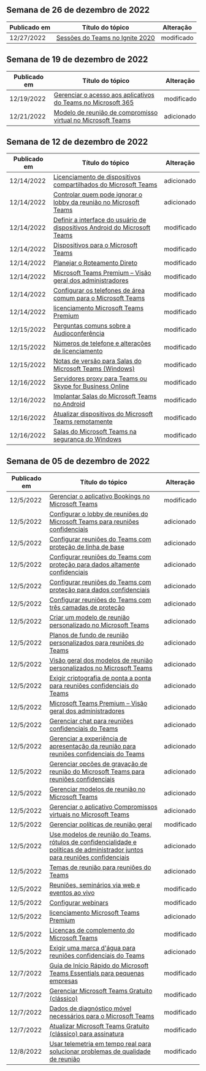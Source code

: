 <!-- This file is generated automatically each week. Changes made to this file will be overwritten.-->




## <a name="week-of-december-26-2022"></a>Semana de 26 de dezembro de 2022


| Publicado em |Título do tópico | Alteração |
|------|------------|--------|
| 12/27/2022 | [Sessões do Teams no Ignite 2020](/MicrosoftTeams/ignite-2020-landing-page) | modificado |


## <a name="week-of-december-19-2022"></a>Semana de 19 de dezembro de 2022


| Publicado em |Título do tópico | Alteração |
|------|------------|--------|
| 12/19/2022 | [Gerenciar o acesso aos aplicativos do Teams no Microsoft 365](/MicrosoftTeams/manage-third-party-teams-apps) | modificado |
| 12/21/2022 | [Modelo de reunião de compromisso virtual no Microsoft Teams](/MicrosoftTeams/virtual-appointment-meeting-template) | adicionado |


## <a name="week-of-december-12-2022"></a>Semana de 12 de dezembro de 2022


| Publicado em |Título do tópico | Alteração |
|------|------------|--------|
| 12/14/2022 | [Licenciamento de dispositivos compartilhados do Microsoft Teams](/MicrosoftTeams/teams-add-on-licensing/teams-shared-device-license) | adicionado |
| 12/14/2022 | [Controlar quem pode ignorar o lobby da reunião no Microsoft Teams](/MicrosoftTeams/who-can-bypass-meeting-lobby) | adicionado |
| 12/14/2022 | [Definir a interface do usuário de dispositivos Android do Microsoft Teams](/MicrosoftTeams/devices/teams-android-devices-user-interface) | modificado |
| 12/14/2022 | [Dispositivos para o Microsoft Teams](/MicrosoftTeams/devices/teams-ip-phones) | modificado |
| 12/14/2022 | [Planejar o Roteamento Direto](/MicrosoftTeams/direct-routing-plan) | modificado |
| 12/14/2022 | [Microsoft Teams Premium – Visão geral dos administradores](/MicrosoftTeams/enhanced-teams-experience) | modificado |
| 12/14/2022 | [Configurar os telefones de área comum para o Microsoft Teams](/MicrosoftTeams/set-up-common-area-phones) | modificado |
| 12/14/2022 | [licenciamento Microsoft Teams Premium](/MicrosoftTeams/teams-add-on-licensing/licensing-enhance-teams) | modificado |
| 12/15/2022 | [Perguntas comuns sobre a Audioconferência](/MicrosoftTeams/audio-conferencing-common-questions) | modificado |
| 12/15/2022 | [Números de telefone e alterações de licenciamento](/MicrosoftTeams/phone-numbers-licensing-changes) | modificado |
| 12/15/2022 | [Notas de versão para Salas do Microsoft Teams (Windows)](/MicrosoftTeams/rooms/rooms-release-note) | modificado |
| 12/16/2022 | [Servidores proxy para Teams ou Skype for Business Online](/MicrosoftTeams/proxy-servers-for-skype-for-business-online) | modificado |
| 12/16/2022 | [Implantar Salas do Microsoft Teams no Android](/MicrosoftTeams/devices/collab-bar-deploy) | modificado |
| 12/16/2022 | [Atualizar dispositivos do Microsoft Teams remotamente](/MicrosoftTeams/devices/remote-update) | modificado |
| 12/16/2022 | [Salas do Microsoft Teams na segurança do Windows](/MicrosoftTeams/rooms/security-windows) | modificado |


## <a name="week-of-december-05-2022"></a>Semana de 05 de dezembro de 2022


| Publicado em |Título do tópico | Alteração |
|------|------------|--------|
| 12/5/2022 | [Gerenciar o aplicativo Bookings no Microsoft Teams](/MicrosoftTeams/bookings-app-admin) | modificado |
| 12/5/2022 | [Configurar o lobby de reuniões do Microsoft Teams para reuniões confidenciais](/MicrosoftTeams/configure-lobby-sensitive-meetings) | adicionado |
| 12/5/2022 | [Configurar reuniões do Teams com proteção de linha de base](/MicrosoftTeams/configure-meetings-baseline-protection) | adicionado |
| 12/5/2022 | [Configurar reuniões do Teams com proteção para dados altamente confidenciais](/MicrosoftTeams/configure-meetings-highly-sensitive-protection) | adicionado |
| 12/5/2022 | [Configurar reuniões do Teams com proteção para dados confidenciais](/MicrosoftTeams/configure-meetings-sensitive-protection) | adicionado |
| 12/5/2022 | [Configurar reuniões do Teams com três camadas de proteção](/MicrosoftTeams/configure-meetings-three-tiers-protection) | adicionado |
| 12/5/2022 | [Criar um modelo de reunião personalizado no Microsoft Teams](/MicrosoftTeams/create-custom-meeting-template) | adicionado |
| 12/5/2022 | [Planos de fundo de reunião personalizados para reuniões do Teams](/MicrosoftTeams/custom-meeting-backgrounds) | adicionado |
| 12/5/2022 | [Visão geral dos modelos de reunião personalizados no Microsoft Teams](/MicrosoftTeams/custom-meeting-templates-overview) | adicionado |
| 12/5/2022 | [Exigir criptografia de ponta a ponta para reuniões confidenciais do Teams](/MicrosoftTeams/end-to-end-encrypted-meetings) | adicionado |
| 12/5/2022 | [Microsoft Teams Premium – Visão geral dos administradores](/MicrosoftTeams/enhanced-teams-experience) | adicionado |
| 12/5/2022 | [Gerenciar chat para reuniões confidenciais do Teams](/MicrosoftTeams/manage-chat-sensitive-meetings) | adicionado |
| 12/5/2022 | [Gerenciar a experiência de apresentação da reunião para reuniões confidenciais do Teams](/MicrosoftTeams/manage-meeting-presentation-experience) | adicionado |
| 12/5/2022 | [Gerenciar opções de gravação de reunião do Microsoft Teams para reuniões confidenciais](/MicrosoftTeams/manage-meeting-recording-options) | adicionado |
| 12/5/2022 | [Gerenciar modelos de reunião no Microsoft Teams](/MicrosoftTeams/manage-meeting-templates) | adicionado |
| 12/5/2022 | [Gerenciar o aplicativo Compromissos virtuais no Microsoft Teams](/MicrosoftTeams/manage-virtual-appointments-app) | adicionado |
| 12/5/2022 | [Gerenciar políticas de reunião geral](/MicrosoftTeams/meeting-policies-in-teams-general) | modificado |
| 12/5/2022 | [Use modelos de reunião do Teams, rótulos de confidencialidade e políticas de administrador juntos para reuniões confidenciais](/MicrosoftTeams/meeting-templates-sensitivity-labels-policies) | adicionado |
| 12/5/2022 | [Temas de reunião para reuniões do Teams](/MicrosoftTeams/meeting-themes) | adicionado |
| 12/5/2022 | [Reuniões, seminários via web e eventos ao vivo](/MicrosoftTeams/quick-start-meetings-live-events) | modificado |
| 12/5/2022 | [Configurar webinars](/MicrosoftTeams/set-up-webinars) | modificado |
| 12/5/2022 | [licenciamento Microsoft Teams Premium](/MicrosoftTeams/teams-add-on-licensing/licensing-enhance-teams) | adicionado |
| 12/5/2022 | [Licenças de complemento do Microsoft Teams](/MicrosoftTeams/teams-add-on-licensing/microsoft-teams-add-on-licensing) | modificado |
| 12/5/2022 | [Exigir uma marca d'água para reuniões confidenciais do Teams](/MicrosoftTeams/watermark-meeting-content-video) | adicionado |
| 12/7/2022 | [Guia de Início Rápido do Microsoft Teams Essentials para pequenas empresas](/MicrosoftTeams/get-started-with-teams-essentials) | modificado |
| 12/7/2022 | [Gerenciar Microsoft Teams Gratuito (clássico)](/MicrosoftTeams/manage-freemium) | modificado |
| 12/7/2022 | [Dados de diagnóstico móvel necessários para o Microsoft Teams](/MicrosoftTeams/policy-control-diagnostic-data-mobile) | modificado |
| 12/7/2022 | [Atualizar Microsoft Teams Gratuito (clássico) para assinatura](/MicrosoftTeams/upgrade-freemium) | modificado |
| 12/8/2022 | [Usar telemetria em tempo real para solucionar problemas de qualidade de reunião](/MicrosoftTeams/use-real-time-telemetry-to-troubleshoot-poor-meeting-quality) | modificado |
